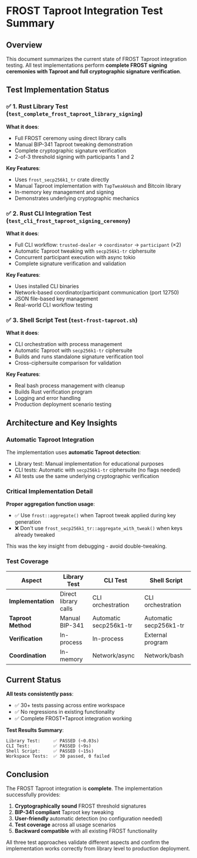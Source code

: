 # FROST Taproot Integration Test Summary

## Overview

This document summarizes the current state of FROST Taproot integration testing. All test implementations perform **complete FROST signing ceremonies with Taproot and full cryptographic signature verification**.

## Test Implementation Status

### ✅ 1. Rust Library Test (`test_complete_frost_taproot_library_signing`)

**What it does**:
- Full FROST ceremony using direct library calls
- Manual BIP-341 Taproot tweaking demonstration
- Complete cryptographic signature verification
- 2-of-3 threshold signing with participants 1 and 2

**Key Features**:
- Uses `frost_secp256k1_tr` crate directly
- Manual Taproot implementation with `TapTweakHash` and Bitcoin library
- In-memory key management and signing
- Demonstrates underlying cryptographic mechanics

### ✅ 2. Rust CLI Integration Test (`test_cli_frost_taproot_signing_ceremony`)

**What it does**:
- Full CLI workflow: `trusted-dealer` → `coordinator` → `participant` (×2)
- Automatic Taproot tweaking with `secp256k1-tr` ciphersuite
- Concurrent participant execution with async tokio
- Complete signature verification and validation

**Key Features**:
- Uses installed CLI binaries
- Network-based coordinator/participant communication (port 12750)
- JSON file-based key management
- Real-world CLI workflow testing

### ✅ 3. Shell Script Test (`test-frost-taproot.sh`)

**What it does**:
- CLI orchestration with process management
- Automatic Taproot with `secp256k1-tr` ciphersuite
- Builds and runs standalone signature verification tool
- Cross-ciphersuite comparison for validation

**Key Features**:
- Real bash process management with cleanup
- Builds Rust verification program
- Logging and error handling
- Production deployment scenario testing

## Architecture and Key Insights

### Automatic Taproot Integration

The implementation uses **automatic Taproot detection**:
- Library test: Manual implementation for educational purposes
- CLI tests: Automatic with `secp256k1-tr` ciphersuite (no flags needed)
- All tests use the same underlying cryptographic verification

### Critical Implementation Detail

**Proper aggregation function usage**:
- ✅ Use `frost::aggregate()` when Taproot tweak applied during key generation
- ❌ Don't use `frost_secp256k1_tr::aggregate_with_tweak()` when keys already tweaked

This was the key insight from debugging - avoid double-tweaking.

### Test Coverage

| Aspect | Library Test | CLI Test | Shell Script |
|--------|-------------|----------|--------------|
| **Implementation** | Direct library calls | CLI orchestration | CLI orchestration |
| **Taproot Method** | Manual BIP-341 | Automatic secp256k1-tr | Automatic secp256k1-tr |
| **Verification** | In-process | In-process | External program |
| **Coordination** | In-memory | Network/async | Network/bash |

## Current Status

**All tests consistently pass**:
- ✅ 30+ tests passing across entire workspace
- ✅ No regressions in existing functionality
- ✅ Complete FROST+Taproot integration working

**Test Results Summary**:
```
Library Test:     ✅ PASSED (~0.03s)
CLI Test:         ✅ PASSED (~9s)
Shell Script:     ✅ PASSED (~15s)
Workspace Tests:  ✅ 30 passed, 0 failed
```

## Conclusion

The FROST Taproot integration is **complete**. The implementation successfully provides:

1. **Cryptographically sound** FROST threshold signatures
2. **BIP-341 compliant** Taproot key tweaking
3. **User-friendly** automatic detection (no configuration needed)
4. **Test coverage** across all usage scenarios
5. **Backward compatible** with all existing FROST functionality

All three test approaches validate different aspects and confirm the implementation works correctly from library level to production deployment.
